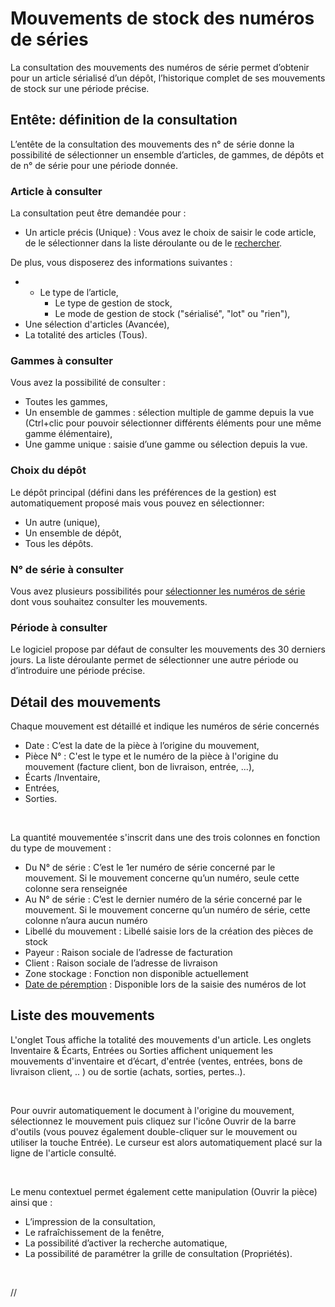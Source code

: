 # Mouvements de stock des numéros de séries



La consultation des mouvements des numéros de série permet d’obtenir 
 pour un article sérialisé d’un dépôt, l’historique complet de ses mouvements 
 de stock sur une période précise.


## Entête: définition de la consultation


L’entête de la consultation des mouvements des n° de série donne la 
 possibilité de sélectionner un ensemble d’articles, de gammes, de dépôts 
 et de n° de série pour une période donnée.


### Article à consulter


La consultation peut être demandée pour :


* Un article précis 
 (Unique) : Vous avez le choix 
 de saisir le code article, de le sélectionner dans la liste déroulante 
 ou de le [rechercher](../../../Articles/1/Recherche/RechercheArticles.md).


De plus, vous disposerez des informations 
 suivantes :


* + Le type de 
	 l’article,
	+ Le type de 
	 gestion de stock,
	+ Le mode de 
	 gestion de stock ("sérialisé", "lot" ou "rien"),
* Une sélection d'articles 
 (Avancée),
* La totalité des 
 articles (Tous).


### Gammes à consulter


Vous avez la possibilité de consulter :


* Toutes 
 les gammes,
* Un ensemble 
 de gammes : sélection multiple de gamme depuis la vue (Ctrl+clic pour 
 pouvoir sélectionner différents éléments pour une même gamme élémentaire),
* Une gamme unique : saisie d’une gamme ou sélection 
 depuis la vue.


### Choix du dépôt


Le dépôt principal (défini dans les préférences de la gestion) est automatiquement 
 proposé mais vous pouvez en sélectionner:


* Un autre (unique),
* Un ensemble 
 de dépôt,
* Tous 
 les dépôts.


### N° de série à consulter


Vous avez plusieurs possibilités pour [sélectionner les numéros 
 de série](../5/AffectationNumerosSeries.md) dont vous souhaitez consulter les mouvements.


### Période à consulter


Le logiciel propose par défaut de consulter les mouvements des 30 derniers 
 jours. La liste déroulante permet de sélectionner une autre période ou 
 d’introduire une période précise.


## Détail des mouvements


Chaque mouvement est détaillé et indique les numéros de série concernés


* Date 
 : C’est la date de la pièce à l’origine du mouvement,
* Pièce 
 N° : C'est le type et le numéro de la pièce à l'origine du 
 mouvement (facture client, bon de livraison, entrée, ...),
* Écarts 
 /Inventaire,
* Entrées,
* Sorties.


 


La quantité mouvementée s'inscrit dans une des trois colonnes en fonction 
 du type de mouvement :


* Du 
 N° de série : C’est le 1er numéro de série concerné par le 
 mouvement. Si le mouvement concerne qu’un numéro, seule cette colonne 
 sera renseignée
* Au 
 N° de série : C’est le dernier numéro de la série concerné 
 par le mouvement. Si le mouvement concerne qu’un numéro de série, 
 cette colonne n’aura aucun numéro
* Libellé 
 du mouvement : Libellé saisie lors de la création des pièces de stock
* Payeur 
 : Raison sociale de l’adresse de facturation
* Client 
 : Raison sociale de l’adresse de livraison
* Zone 
 stockage : Fonction non disponible actuellement
* [Date de péremption](../../NumerosLots/Trier/DatePeremption.md) : Disponible lors de la saisie des 
 numéros de lot


## Liste des mouvements


L'onglet Tous affiche la totalité 
 des mouvements d'un article. Les onglets Inventaire & Écarts, Entrées 
 ou Sorties affichent uniquement les mouvements d'inventaire et d’écart, 
 d'entrée (ventes, entrées, bons de livraison client, .. ) ou de sortie 
 (achats, sorties, pertes..).


 


Pour ouvrir automatiquement le document à l'origine du mouvement, sélectionnez 
 le mouvement puis cliquez sur l'icône Ouvrir de la barre d'outils (vous 
 pouvez également double-cliquer sur le mouvement ou utiliser la touche 
 Entrée). Le curseur est alors automatiquement placé sur la ligne de l'article 
 consulté.


 


Le menu contextuel permet également cette manipulation (Ouvrir la pièce) 
 ainsi que :


* L’impression de 
 la consultation,
* Le rafraîchissement 
 de la fenêtre,
* La possibilité 
 d’activer la recherche automatique,
* La possibilité 
 de paramétrer la grille de consultation (Propriétés).


 






//<![CDATA[
 if( typeof( FilePopupInit ) != 'function' ) FilePopupInit = new Function();
 FilePopupInit('a1');
 FilePopupInit('a2');
//]]>
